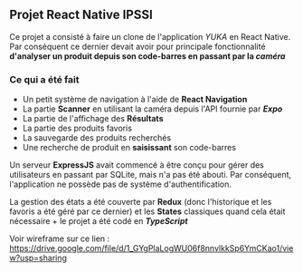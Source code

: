 ## Projet React Native IPSSI

Ce projet a consisté à faire un clone de l'application _YUKA_ en React Native.
Par conséquent ce dernier devait avoir pour principale fonctionnalité **d'analyser un produit depuis son code-barres en passant par la *caméra***

### Ce qui a été fait

- Un petit système de navigation à l'aide de **React Navigation**
- La partie **Scanner** en utilisant la caméra depuis l'API fournie par ***Expo***
- La partie de l'affichage des **Résultats**
- La partie des produits favoris
- La sauvegarde des produits recherchés
- Une recherche de produit en **saisissant** son code-barres

Un serveur **ExpressJS** avait commencé à être conçu pour gérer des utilisateurs en passant par SQLite, mais n'a pas été abouti. Par conséquent, l'application ne possède pas de système d'authentification.

La gestion des états a été couverte par **Redux** (donc l'historique et les favoris a été géré par ce dernier) et les **States** classiques quand cela était nécessaire + le projet a été codé en ***TypeScript***

Voir wireframe sur ce lien : https://drive.google.com/file/d/1_GYgPlaLogWU06f8nnvlkkSp6YmCKao1/view?usp=sharing